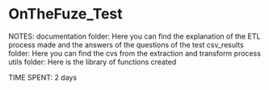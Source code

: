 # OnTheFuze_Test

NOTES:
documentation folder: Here you can find the explanation of the ETL process made and the answers of the questions of the test
csv_results folder: Here you can find the cvs from the extraction and transform process 
utils folder: Here is the library of functions created


TIME SPENT: 2 days
